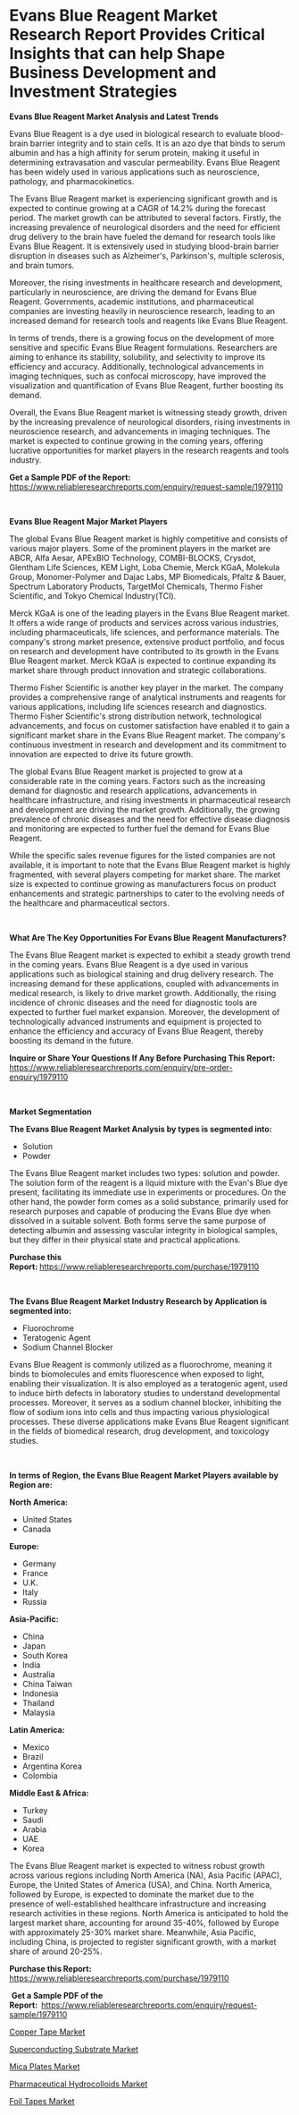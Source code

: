 <p><h1>Evans Blue Reagent Market Research Report Provides Critical Insights that can help Shape Business Development and Investment Strategies</h1></p><p><strong>Evans Blue Reagent Market Analysis and Latest Trends</strong></p>
<p><p>Evans Blue Reagent is a dye used in biological research to evaluate blood-brain barrier integrity and to stain cells. It is an azo dye that binds to serum albumin and has a high affinity for serum protein, making it useful in determining extravasation and vascular permeability. Evans Blue Reagent has been widely used in various applications such as neuroscience, pathology, and pharmacokinetics.</p><p>The Evans Blue Reagent market is experiencing significant growth and is expected to continue growing at a CAGR of 14.2% during the forecast period. The market growth can be attributed to several factors. Firstly, the increasing prevalence of neurological disorders and the need for efficient drug delivery to the brain have fueled the demand for research tools like Evans Blue Reagent. It is extensively used in studying blood-brain barrier disruption in diseases such as Alzheimer's, Parkinson's, multiple sclerosis, and brain tumors.</p><p>Moreover, the rising investments in healthcare research and development, particularly in neuroscience, are driving the demand for Evans Blue Reagent. Governments, academic institutions, and pharmaceutical companies are investing heavily in neuroscience research, leading to an increased demand for research tools and reagents like Evans Blue Reagent.</p><p>In terms of trends, there is a growing focus on the development of more sensitive and specific Evans Blue Reagent formulations. Researchers are aiming to enhance its stability, solubility, and selectivity to improve its efficiency and accuracy. Additionally, technological advancements in imaging techniques, such as confocal microscopy, have improved the visualization and quantification of Evans Blue Reagent, further boosting its demand.</p><p>Overall, the Evans Blue Reagent market is witnessing steady growth, driven by the increasing prevalence of neurological disorders, rising investments in neuroscience research, and advancements in imaging techniques. The market is expected to continue growing in the coming years, offering lucrative opportunities for market players in the research reagents and tools industry.</p></p>
<p><strong>Get a Sample PDF of the Report:&nbsp;</strong> <a href="https://www.reliableresearchreports.com/enquiry/request-sample/1979110">https://www.reliableresearchreports.com/enquiry/request-sample/1979110</a></p>
<p>&nbsp;</p>
<p><strong>Evans Blue Reagent Major Market Players</strong></p>
<p><p>The global Evans Blue Reagent market is highly competitive and consists of various major players. Some of the prominent players in the market are ABCR, Alfa Aesar, APExBIO Technology, COMBI-BLOCKS, Crysdot, Glentham Life Sciences, KEM Light, Loba Chemie, Merck KGaA, Molekula Group, Monomer-Polymer and Dajac Labs, MP Biomedicals, Pfaltz & Bauer, Spectrum Laboratory Products, TargetMol Chemicals, Thermo Fisher Scientific, and Tokyo Chemical Industry(TCI).</p><p>Merck KGaA is one of the leading players in the Evans Blue Reagent market. It offers a wide range of products and services across various industries, including pharmaceuticals, life sciences, and performance materials. The company's strong market presence, extensive product portfolio, and focus on research and development have contributed to its growth in the Evans Blue Reagent market. Merck KGaA is expected to continue expanding its market share through product innovation and strategic collaborations.</p><p>Thermo Fisher Scientific is another key player in the market. The company provides a comprehensive range of analytical instruments and reagents for various applications, including life sciences research and diagnostics. Thermo Fisher Scientific's strong distribution network, technological advancements, and focus on customer satisfaction have enabled it to gain a significant market share in the Evans Blue Reagent market. The company's continuous investment in research and development and its commitment to innovation are expected to drive its future growth.</p><p>The global Evans Blue Reagent market is projected to grow at a considerable rate in the coming years. Factors such as the increasing demand for diagnostic and research applications, advancements in healthcare infrastructure, and rising investments in pharmaceutical research and development are driving the market growth. Additionally, the growing prevalence of chronic diseases and the need for effective disease diagnosis and monitoring are expected to further fuel the demand for Evans Blue Reagent.</p><p>While the specific sales revenue figures for the listed companies are not available, it is important to note that the Evans Blue Reagent market is highly fragmented, with several players competing for market share. The market size is expected to continue growing as manufacturers focus on product enhancements and strategic partnerships to cater to the evolving needs of the healthcare and pharmaceutical sectors.</p></p>
<p>&nbsp;</p>
<p><strong>What Are The Key Opportunities For Evans Blue Reagent Manufacturers?</strong></p>
<p><p>The Evans Blue Reagent market is expected to exhibit a steady growth trend in the coming years. Evans Blue Reagent is a dye used in various applications such as biological staining and drug delivery research. The increasing demand for these applications, coupled with advancements in medical research, is likely to drive market growth. Additionally, the rising incidence of chronic diseases and the need for diagnostic tools are expected to further fuel market expansion. Moreover, the development of technologically advanced instruments and equipment is projected to enhance the efficiency and accuracy of Evans Blue Reagent, thereby boosting its demand in the future.</p></p>
<p><strong>Inquire or Share Your Questions If Any Before Purchasing This Report:</strong> <a href="https://www.reliableresearchreports.com/enquiry/pre-order-enquiry/1979110">https://www.reliableresearchreports.com/enquiry/pre-order-enquiry/1979110</a></p>
<p>&nbsp;</p>
<p><strong>Market Segmentation</strong></p>
<p><strong>The Evans Blue Reagent Market Analysis by types is segmented into:</strong></p>
<p><ul><li>Solution</li><li>Powder</li></ul></p>
<p><p>The Evans Blue Reagent market includes two types: solution and powder. The solution form of the reagent is a liquid mixture with the Evan's Blue dye present, facilitating its immediate use in experiments or procedures. On the other hand, the powder form comes as a solid substance, primarily used for research purposes and capable of producing the Evans Blue dye when dissolved in a suitable solvent. Both forms serve the same purpose of detecting albumin and assessing vascular integrity in biological samples, but they differ in their physical state and practical applications.</p></p>
<p><strong>Purchase this Report:&nbsp;</strong><a href="https://www.reliableresearchreports.com/purchase/1979110">https://www.reliableresearchreports.com/purchase/1979110</a></p>
<p>&nbsp;</p>
<p><strong>The Evans Blue Reagent Market Industry Research by Application is segmented into:</strong></p>
<p><ul><li>Fluorochrome</li><li>Teratogenic Agent</li><li>Sodium Channel Blocker</li></ul></p>
<p><p>Evans Blue Reagent is commonly utilized as a fluorochrome, meaning it binds to biomolecules and emits fluorescence when exposed to light, enabling their visualization. It is also employed as a teratogenic agent, used to induce birth defects in laboratory studies to understand developmental processes. Moreover, it serves as a sodium channel blocker, inhibiting the flow of sodium ions into cells and thus impacting various physiological processes. These diverse applications make Evans Blue Reagent significant in the fields of biomedical research, drug development, and toxicology studies.</p></p>
<p>&nbsp;</p>
<p><strong>In terms of Region, the Evans Blue Reagent Market Players available by Region are:</strong></p>
<p>
    <p> <strong> North America: </strong>
        <ul>
            <li>United States</li>
            <li>Canada</li>
        </ul>
        </p> 
    <p> <strong> Europe: </strong>
        <ul>
            <li>Germany</li>
            <li>France</li>
            <li>U.K.</li>
            <li>Italy</li>
            <li>Russia</li>
        </ul>
        </p> 
    <p> <strong> Asia-Pacific: </strong>
        <ul>
            <li>China</li>
            <li>Japan</li>
            <li>South Korea</li>
            <li>India</li>
            <li>Australia</li>
            <li>China Taiwan</li>
            <li>Indonesia</li>
            <li>Thailand</li>
            <li>Malaysia</li>
        </ul>
        </p> 
    <p> <strong> Latin America: </strong>
        <ul>
            <li>Mexico</li>
            <li>Brazil</li>
            <li>Argentina Korea</li>
            <li>Colombia</li>
        </ul>
        </p> 
    <p> <strong> Middle East & Africa: </strong>
        <ul>
            <li>Turkey</li>
            <li>Saudi</li>
            <li>Arabia</li>
            <li>UAE</li>
            <li>Korea</li>
        </ul>
    </p>
    </p>
<p><p>The Evans Blue Reagent market is expected to witness robust growth across various regions including North America (NA), Asia Pacific (APAC), Europe, the United States of America (USA), and China. North America, followed by Europe, is expected to dominate the market due to the presence of well-established healthcare infrastructure and increasing research activities in these regions. North America is anticipated to hold the largest market share, accounting for around 35-40%, followed by Europe with approximately 25-30% market share. Meanwhile, Asia Pacific, including China, is projected to register significant growth, with a market share of around 20-25%.</p></p>
<p><strong>Purchase this Report: </strong><a href="https://www.reliableresearchreports.com/purchase/1979110">https://www.reliableresearchreports.com/purchase/1979110</a></p>
<p>&nbsp;<strong>Get a Sample PDF of the Report:&nbsp;&nbsp;</strong><a href="https://www.reliableresearchreports.com/enquiry/request-sample/1979110">https://www.reliableresearchreports.com/enquiry/request-sample/1979110</a></p>
<p><strong></strong></p>
<p><p><a href="https://medium.com/@meganlee6679/copper-tape-market-analysis-and-sze-forecasted-for-period-from-2024-to-2031-811c477183d3">Copper Tape Market</a></p><p><a href="https://github.com/wwwkeltoum/Market-Research-Report-List-1/blob/main/superconducting-substrate-market.md">Superconducting Substrate Market</a></p><p><a href="https://medium.com/@meganlee6679/mica-plates-market-report-reveals-the-latest-trends-and-growth-opportunities-of-this-market-112c812198f2">Mica Plates Market</a></p><p><a href="https://github.com/nicoletavirag/Market-Research-Report-List-1/blob/main/pharmaceutical-hydrocolloids-market.md">Pharmaceutical Hydrocolloids Market</a></p><p><a href="https://medium.com/@meganlee6679/foil-tapes-market-report-reveals-the-latest-trends-and-growth-opportunities-of-this-market-134d4b361194">Foil Tapes Market</a></p></p>
